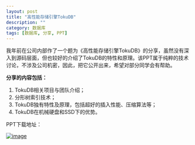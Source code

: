 ```yaml
---
layout: post
title: "高性能存储引擎TokuDB"
description: ""
category: 数据库
tags: [数据库, 分享, PPT]
---
```


我年前在公司内部作了一个题为《高性能存储引擎TokuDB》的分享，虽然没有深入到源码层面，但也较好的介绍了TokuDB的特性和原理。该PPT属于纯粹的技术讨论，不涉及公司机密，因此，把它公开出来，希望对部分同学会有帮助。

**分享的内容包括：**

1. TokuDB相关项目与团队介绍；
2. 分形树索引技术；
3. TokuDB独有特性及原理，包括超好的插入性能、压缩算法等；
4. TokuDB在机械硬盘和SSD下的优势。


PPT下载地址：


[![image](/cn/powerpoint.png "TokuDB.ppt")][1]


[1]:https://raw.githubusercontent.com/lalor/cn/gh-pages/slides/ppt/tokudb.ppt

